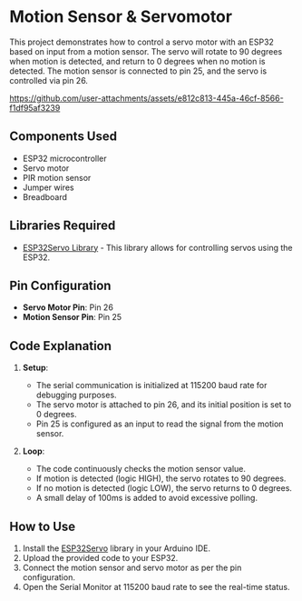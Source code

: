 # Motion Sensor & Servomotor 

This project demonstrates how to control a servo motor with an ESP32 based on input from a motion sensor. The servo will rotate to 90 degrees when motion is detected, and return to 0 degrees when no motion is detected. The motion sensor is connected to pin 25, and the servo is controlled via pin 26.

https://github.com/user-attachments/assets/e812c813-445a-46cf-8566-f1df95af3239

## Components Used

- ESP32 microcontroller
- Servo motor
- PIR motion sensor
- Jumper wires
- Breadboard

## Libraries Required

- [ESP32Servo Library](https://github.com/jkb-git/ESP32Servo) - This library allows for controlling servos using the ESP32.

## Pin Configuration

- **Servo Motor Pin**: Pin 26
- **Motion Sensor Pin**: Pin 25

## Code Explanation

1. **Setup**:
    - The serial communication is initialized at 115200 baud rate for debugging purposes.
    - The servo motor is attached to pin 26, and its initial position is set to 0 degrees.
    - Pin 25 is configured as an input to read the signal from the motion sensor.

2. **Loop**:
    - The code continuously checks the motion sensor value.
    - If motion is detected (logic HIGH), the servo rotates to 90 degrees.
    - If no motion is detected (logic LOW), the servo returns to 0 degrees.
    - A small delay of 100ms is added to avoid excessive polling.

## How to Use

1. Install the [ESP32Servo](https://github.com/jkb-git/ESP32Servo) library in your Arduino IDE.
2. Upload the provided code to your ESP32.
3. Connect the motion sensor and servo motor as per the pin configuration.
4. Open the Serial Monitor at 115200 baud rate to see the real-time status.
